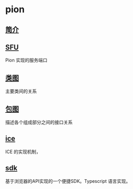 # pion
## [简介](./beginer.md)
## [SFU](.sfu.md)
Pion 实现的服务端口
## [类图](./webrtc.md)
主要类间的关系
## [包图](./webrtcP.md)
描述各个组成部分之间的接口关系
## [ice](./ice.md)
ICE 的实现机制，
## [sdk](./clientsdk.md)
基于浏览器的API实现的一个便捷SDK。Typescript 语言实现。
 